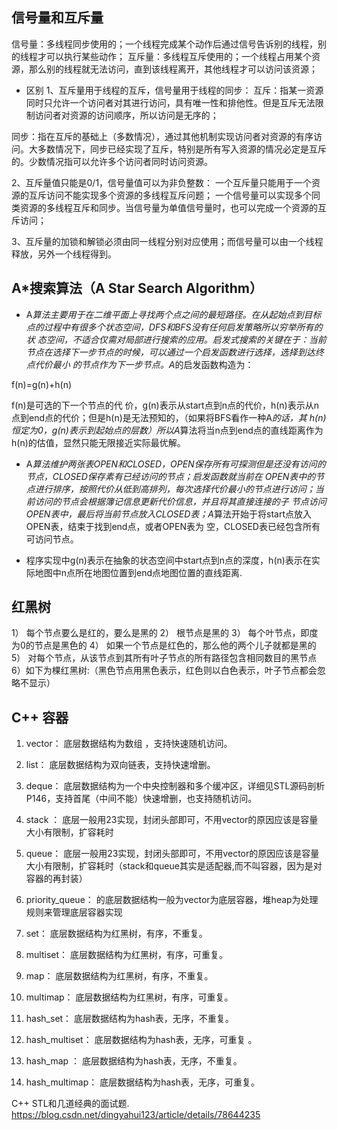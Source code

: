 ## 信号量和互斥量
信号量：多线程同步使用的；一个线程完成某个动作后通过信号告诉别的线程，别的线程才可以执行某些动作；
    互斥量：多线程互斥使用的；一个线程占用某个资源，那么别的线程就无法访问，直到该线程离开，其他线程才可以访问该资源；

- 区别
1、互斥量用于线程的互斥，信号量用于线程的同步：
互斥：指某一资源同时只允许一个访问者对其进行访问，具有唯一性和排他性。但是互斥无法限制访问者对资源的访问顺序，所以访问是无序的；

同步：指在互斥的基础上（多数情况），通过其他机制实现访问者对资源的有序访问。大多数情况下，同步已经实现了互斥，特别是所有写入资源的情况必定是互斥的。少数情况指可以允许多个访问者同时访问资源。

2、互斥量值只能是0/1，信号量值可以为非负整数：
一个互斥量只能用于一个资源的互斥访问不能实现多个资源的多线程互斥问题；
        一个信号量可以实现多个同类资源的多线程互斥和同步。当信号量为单值信号量时，也可以完成一个资源的互斥访问；

3、互斥量的加锁和解锁必须由同一线程分别对应使用；而信号量可以由一个线程释放，另外一个线程得到。

## A*搜索算法（A Star Search Algorithm）
- A*算法主要用于在二维平面上寻找两个点之间的最短路径。在从起始点到目标点的过程中有很多个状态空间，DFS和BFS没有任何启发策略所以穷举所有的状 态空间，不适合仅需对局部进行搜索的应用。启发式搜索的关键在于：当前节点在选择下一步节点的时候，可以通过一个启发函数进行选择，选择到达终点代价最小 的节点作为下一步节点。A*的启发函数构造为：

f(n)=g(n)+h(n)

f(n)是可选的下一个节点的代 价，g(n)表示从start点到n点的代价，h(n)表示从n点到end点的代价；但是h(n)是无法预知的，（如果将BFS看作一种A*的话，其 h(n)恒定为0，g(n)表示到起始点的层数）所以A*算法将当n点到end点的直线距离作为h(n)的估值，显然只能无限接近实际最优解。

- A*算法维护两张表OPEN和CLOSED，OPEN保存所有可探测但是还没有访问的节点，CLOSED保存素有已经访问的节点；启发函数就当前在 OPEN表中的节点进行排序，按照代价从低到高排列，每次选择代价最小的节点进行访问；当前访问的节点会根据簿记信息更新代价信息，并且将其直接连接的子 节点访问OPEN表中，最后将当前节点放入CLOSED表；A*算法开始于将start点放入OPEN表，结束于找到end点，或者OPEN表为 空，CLOSED表已经包含所有可访问节点。

- 程序实现中g(n)表示在抽象的状态空间中start点到n点的深度，h(n)表示在实际地图中n点所在地图位置到end点地图位置的直线距离.

## 红黑树
1） 每个节点要么是红的，要么是黑的
2） 根节点是黑的
3） 每个叶节点，即度为0的节点是黑色的
4） 如果一个节点是红色的，那么他的两个儿子就都是黑的
5） 对每个节点，从该节点到其所有叶子节点的所有路径包含相同数目的黑节点
6）如下为棵红黑树:（黑色节点用黑色表示，红色则以白色表示，叶子节点都会忽略不显示）

## C++ 容器

1. vector：  底层数据结构为数组 ，支持快速随机访问。
2. list：    底层数据结构为双向链表，支持快速增删。
3. deque：  底层数据结构为一个中央控制器和多个缓冲区，详细见STL源码剖析P146，支持首尾（中间不能）快速增删，也支持随机访问。
4. stack ：  底层一般用23实现，封闭头部即可，不用vector的原因应该是容量大小有限制，扩容耗时
5. queue：   底层一般用23实现，封闭头部即可，不用vector的原因应该是容量大小有限制，扩容耗时（stack和queue其实是适配器,而不叫容器，因为是对容器的再封装）
6. priority_queue： 的底层数据结构一般为vector为底层容器，堆heap为处理规则来管理底层容器实现
7. set：  底层数据结构为红黑树，有序，不重复。

8. multiset： 底层数据结构为红黑树，有序，可重复。 

9. map： 底层数据结构为红黑树，有序，不重复。

10. multimap： 底层数据结构为红黑树，有序，可重复。

11. hash_set： 底层数据结构为hash表，无序，不重复。

12. hash_multiset： 底层数据结构为hash表，无序，可重复 。

13. hash_map ： 底层数据结构为hash表，无序，不重复。

14. hash_multimap： 底层数据结构为hash表，无序，可重复。

C++ STL和几道经典的面试题. https://blog.csdn.net/dingyahui123/article/details/78644235
